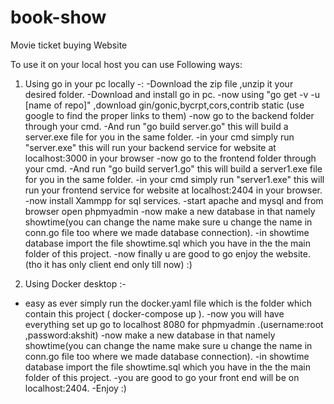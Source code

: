 # book-show
Movie ticket buying Website

To use it on your local host you can use Following ways:

1) Using go in your pc locally -:
    -Download the zip file ,unzip it your desired folder.
    -Download and install go in pc.
    -now using "go get -v -u [name of repo]" ,download gin/gonic,bycrpt,cors,contrib static (use google to find the proper links to them)
    -now go to the backend folder through your cmd.
    -And run "go build server.go" this will build a server.exe file for you in the same folder.
    -in your cmd simply run "server.exe" this will run your backend service for website at localhost:3000 in your browser
    -now go to the frontend folder through your cmd.
    -And run "go build server1.go" this will build a server1.exe file for you in the same folder.
    -in your cmd simply run "server1.exe" this will run your frontend service for website at localhost:2404 in your browser.
    -now install Xammpp for sql services.
    -start apache and mysql and from browser open phpmyadmin
    -now make a new database in that namely showtime(you can change the name make sure u change the name in conn.go file too where we made database connection).
    -in showtime database import the file showtime.sql which you have in the the main folder of this project.
    -now finally u are good to go enjoy the website.(tho it has only client end only till now) :)
    
2) Using Docker desktop :-
  - easy as ever simply run the docker.yaml file which is the folder which contain this project ( docker-compose up ).
  -now you will have everything set up go to localhost 8080 for phpmyadmin .(username:root ,password:akshit)
  -now make a new database in that namely showtime(you can change the name make sure u change the name in conn.go file too where we made database connection).
  -in showtime database import the file showtime.sql which you have in the the main folder of this project.
  -you are good to go your front end will be on localhost:2404.
  -Enjoy :)
